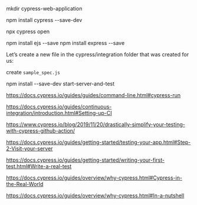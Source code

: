 mkdir cypress-web-application

npm install cypress --save-dev

<!-- Open cypress dashboard -->
npx cypress open


npm install ejs --save
npm install express --save


Let’s create a new file in the cypress/integration folder that was created for us:

create `sample_spec.js`

npm install --save-dev start-server-and-test


https://docs.cypress.io/guides/guides/command-line.html#cypress-run

https://docs.cypress.io/guides/continuous-integration/introduction.html#Setting-up-CI

https://www.cypress.io/blog/2019/11/20/drastically-simplify-your-testing-with-cypress-github-action/

https://docs.cypress.io/guides/getting-started/testing-your-app.html#Step-2-Visit-your-server

https://docs.cypress.io/guides/getting-started/writing-your-first-test.html#Write-a-real-test

https://docs.cypress.io/guides/overview/why-cypress.html#Cypress-in-the-Real-World

https://docs.cypress.io/guides/overview/why-cypress.html#In-a-nutshell
